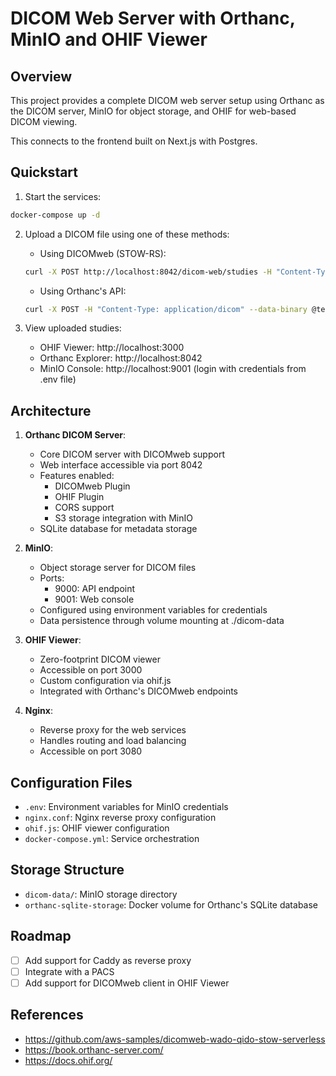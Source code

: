 # DICOM Web Server with Orthanc, MinIO and OHIF Viewer

## Overview

This project provides a complete DICOM web server setup using Orthanc as the DICOM server, MinIO for object storage, and OHIF for web-based DICOM viewing.

This connects to the frontend built on Next.js with Postgres.

## Quickstart

1. Start the services:
```bash
docker-compose up -d
```

2. Upload a DICOM file using one of these methods:
   - Using DICOMweb (STOW-RS):
   ```bash
   curl -X POST http://localhost:8042/dicom-web/studies -H "Content-Type: application/dicom" --data-binary @test.dcm
   ```
   - Using Orthanc's API:
   ```bash
   curl -X POST -H "Content-Type: application/dicom" --data-binary @test.dcm http://localhost:8042/instances
   ```

3. View uploaded studies:
   - OHIF Viewer: http://localhost:3000
   - Orthanc Explorer: http://localhost:8042
   - MinIO Console: http://localhost:9001 (login with credentials from .env file)

## Architecture

1. **Orthanc DICOM Server**: 
   - Core DICOM server with DICOMweb support
   - Web interface accessible via port 8042
   - Features enabled:
     - DICOMweb Plugin
     - OHIF Plugin
     - CORS support
     - S3 storage integration with MinIO
   - SQLite database for metadata storage

2. **MinIO**:
   - Object storage server for DICOM files
   - Ports:
     - 9000: API endpoint
     - 9001: Web console
   - Configured using environment variables for credentials
   - Data persistence through volume mounting at ./dicom-data

3. **OHIF Viewer**:
   - Zero-footprint DICOM viewer
   - Accessible on port 3000
   - Custom configuration via ohif.js
   - Integrated with Orthanc's DICOMweb endpoints

4. **Nginx**:
   - Reverse proxy for the web services
   - Handles routing and load balancing
   - Accessible on port 3080

## Configuration Files
- `.env`: Environment variables for MinIO credentials
- `nginx.conf`: Nginx reverse proxy configuration
- `ohif.js`: OHIF viewer configuration
- `docker-compose.yml`: Service orchestration

## Storage Structure
- `dicom-data/`: MinIO storage directory
- `orthanc-sqlite-storage`: Docker volume for Orthanc's SQLite database

## Roadmap
- [ ] Add support for Caddy as reverse proxy
- [ ] Integrate with a PACS
- [ ] Add support for DICOMweb client in OHIF Viewer

## References
- https://github.com/aws-samples/dicomweb-wado-qido-stow-serverless
- https://book.orthanc-server.com/
- https://docs.ohif.org/
